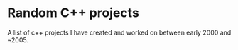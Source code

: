 # Random C++ projects
A list of c++ projects I have created and worked on between early 2000 and ~2005.
